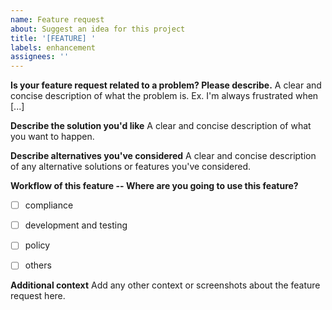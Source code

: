 ```yaml
---
name: Feature request
about: Suggest an idea for this project
title: '[FEATURE] '
labels: enhancement
assignees: ''
---
```


**Is your feature request related to a problem? Please describe.**
A clear and concise description of what the problem is. Ex. I'm always frustrated when [...]

**Describe the solution you'd like**
A clear and concise description of what you want to happen.

**Describe alternatives you've considered**
A clear and concise description of any alternative solutions or features you've considered.

**Workflow of this feature -- Where are you going to use this feature?**

 - [ ] compliance
 - [ ] development and testing
 - [ ] policy
 - [ ] others 





**Additional context**
Add any other context or screenshots about the feature request here.
